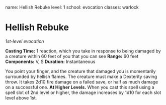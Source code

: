 name: Hellish Rebuke
level: 1
school: evocation
classes: warlock

# Hellish Rebuke
_1st-level evocation_

**Casting Time:** 1 reaction, which you take in response to being damaged by a creature within 60 feet of you that you can see
**Range:** 60 feet
**Components:** V, S
**Duration:** Instantaneous

You point your finger, and the creature that damaged you is momentarily surrounded by hellish flames. The creature must make a Dexterity saving throw. It takes 2d10 fire damage on a failed save, or half as much damage on a successful one.
**At Higher Levels.** When you cast this spell using a spell slot of 2nd level or higher, the damage increases by 1d10 for each slot level above 1st.

